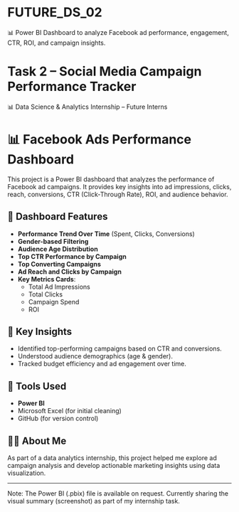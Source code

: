 # FUTURE_DS_02
📊 Power BI Dashboard to analyze Facebook ad performance, engagement, CTR, ROI, and campaign insights.

# Task 2 – Social Media Campaign Performance Tracker

📊 Data Science & Analytics Internship – Future Interns

# 📊 Facebook Ads Performance Dashboard

This project is a Power BI dashboard that analyzes the performance of Facebook ad campaigns. It provides key insights into ad impressions, clicks, reach, conversions, CTR (Click-Through Rate), ROI, and audience behavior.

## 📌 Dashboard Features

- **Performance Trend Over Time** (Spent, Clicks, Conversions)
- **Gender-based Filtering**
- **Audience Age Distribution**
- **Top CTR Performance by Campaign**
- **Top Converting Campaigns**
- **Ad Reach and Clicks by Campaign**
- **Key Metrics Cards**:
  - Total Ad Impressions
  - Total Clicks
  - Campaign Spend
  - ROI

## 🧠 Key Insights

- Identified top-performing campaigns based on CTR and conversions.
- Understood audience demographics (age & gender).
- Tracked budget efficiency and ad engagement over time.

## 🚀 Tools Used

- **Power BI**
- Microsoft Excel (for initial cleaning)
- GitHub (for version control)

## 🧑‍💻 About Me

As part of a data analytics internship, this project helped me explore ad campaign analysis and develop actionable marketing insights using data visualization.

---

Note: The Power BI (.pbix) file is available on request.
Currently sharing the visual summary (screenshot) as part of my internship task.

